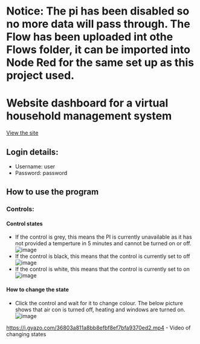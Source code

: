 # Notice: The pi has been disabled so no more data will pass through. The Flow has been uploaded int othe Flows folder, it can be imported into Node Red for the same set up as this project used.
# Website dashboard for a virtual household management system
[View the site](https://ws269058-iot.remote.ac/ "Website dashboard for a virtual household management system")
## Login details:
- Username: user
- Password: password

## How to use the program
### Controls:
#### Control states
- If the control is grey, this means the PI is currently unavailable as it has not provided a temperture in 5 minutes and cannot be turned on or off.
![image](https://user-images.githubusercontent.com/56020602/166480140-afd286ca-6915-4a4f-abdb-0872d0548587.png)
- If the control is black, this means that the control is currently set to off
![image](https://user-images.githubusercontent.com/56020602/166480433-cc900d78-6e74-4a86-a7e3-84a47afcfcd6.png)
- If the control is white, this means that the control is currently set to on
 ![image](https://user-images.githubusercontent.com/56020602/166480580-ac01b193-b0d7-4338-9aaf-a49dd10b1b32.png)
 
#### How to change the state
- Click the control and wait for it to change colour. The below picture shows that air con is turned off, heating and windows are turned on.
![image](https://user-images.githubusercontent.com/56020602/166480940-f6e0925f-ce99-4243-8c23-e3ea5104972b.png)

https://i.gyazo.com/36803a811a8bb8efbf8ef7bfa9370ed2.mp4 - Video of changing states

